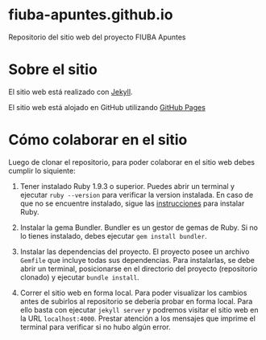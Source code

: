 fiuba-apuntes.github.io
=======================

Repositorio del sitio web del proyecto FIUBA Apuntes

# Sobre el sitio
El sitio web está realizado con [Jekyll](http://jekyllrb.com/).

El sitio web está alojado en GitHub utilizando [GitHub Pages](https://pages.github.com/)

# Cómo colaborar en el sitio
Luego de clonar el repositorio, para poder colaborar en el sitio web debes cumplir lo siquiente:

1. Tener instalado Ruby 1.9.3 o superior. Puedes abrir un terminal y ejecutar `ruby --version` para verificar la version instalada. En caso de que no se encuentre instalado, sigue las [instrucciones](https://www.ruby-lang.org/es/downloads/) para instalar Ruby.

2. Instalar la gema Bundler. Bundler es un gestor de gemas de Ruby. Si no lo tienes instalado, debes ejecutar `gem install bundler`.

3. Instalar las dependencias del proyecto. El proyecto posee un archivo `Gemfile` que incluye todas sus dependencias. Para instalarlas, se debe abrir un terminal, posicionarse en el directorio del proyecto (repositorio clonado) y ejecutar `bundle install`.

4. Correr el sitio web en forma local. Para poder visualizar los cambios antes de subirlos al repositorio se debería probar en forma local. Para ello basta con ejecutar `jekyll server` y podremos visitar el sitio web en la URL `localhost:4000`. Prestar atención a los mensajes que imprime el terminal para verificar si no hubo algún error.